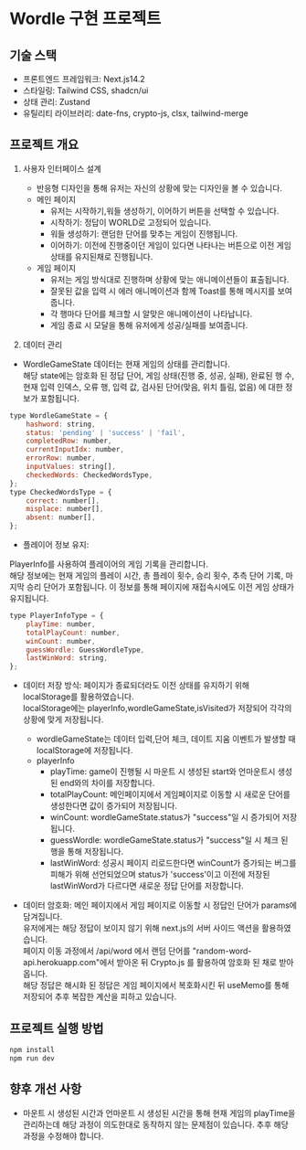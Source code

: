 # Wordle 구현 프로젝트

## 기술 스택

-   프론트엔드 프레임워크: Next.js14.2
-   스타일링: Tailwind CSS, shadcn/ui
-   상태 관리: Zustand
-   유틸리티 라이브러리: date-fns, crypto-js, clsx, tailwind-merge

## 프로젝트 개요

1. 사용자 인터페이스 설계

    - 반응형 디자인을 통해 유저는 자신의 상황에 맞는 디자인을 볼 수 있습니다.
    - 메인 페이지
        - 유저는 시작하기,워들 생성하기, 이어하기 버튼을 선택할 수 있습니다.
        - 시작하기: 정답이 WORLD로 고정되어 있습니다.
        - 워들 생성하기: 랜덤한 단어를 맞추는 게임이 진행됩니다.
        - 이어하기: 이전에 진행중이던 게임이 있다면 나타나는 버튼으로 이전 게임 상태를 유지된채로 진행됩니다.
    - 게임 페이지
        - 유저는 게임 방식대로 진행하며 상황에 맞는 애니메이션들이 표출됩니다.
        - 잘못된 값을 입력 시 에러 애니메이션과 함께 Toast를 통해 메시지를 보여줍니다.
        - 각 행마다 단어를 체크할 시 알맞은 애니메이션이 나타납니다.
        - 게임 종료 시 모달을 통해 유저에게 성공/실패를 보여줍니다.

2. 데이터 관리

-   WordleGameState 데이터는 현재 게임의 상태를 관리합니다.<br>
    해당 state에는 암호화 된 정답 단어, 게임 상태(진행 중, 성공, 실패), 완료된 행 수, 현재 입력 인덱스, 오류 행, 입력 값, 검사된 단어(맞음, 위치 틀림, 없음) 에 대한 정보가 포함됩니다.

```javascript
type WordleGameState = {
    hashword: string,
    status: 'pending' | 'success' | 'fail',
    completedRow: number,
    currentInputIdx: number,
    errorRow: number,
    inputValues: string[],
    checkedWords: CheckedWordsType,
};
type CheckedWordsType = {
    correct: number[],
    misplace: number[],
    absent: number[],
};
```

-   플레이어 정보 유지:

PlayerInfo를 사용하여 플레이어의 게임 기록을 관리합니다.<br>
해당 정보에는 현재 게임의 플레이 시간, 총 플레이 횟수, 승리 횟수, 추측 단어 기록, 마지막 승리 단어가 포함됩니다.
이 정보를 통해 페이지에 재접속시에도 이전 게임 상태가 유지됩니다.

```javascript
type PlayerInfoType = {
    playTime: number,
    totalPlayCount: number,
    winCount: number,
    guessWordle: GuessWordleType,
    lastWinWord: string,
};
```

-   데이터 저장 방식:
    페이지가 종료되더라도 이전 상태를 유지하기 위해 localStorage를 활용하였습니다.<br>
    localStorage에는 playerInfo,wordleGameState,isVisited가 저장되어 각각의 상황에 맞게 저장됩니다.<br>

    -   wordleGameState는 데이터 입력,단어 체크, 데이트 지움 이벤트가 발생할 때 localStorage에 저장됩니다.
    -   playerInfo
        -   playTime: game이 진행될 시 마운트 시 생성된 start와 언마운트시 생성된 end와의 차이를 저장합니다.
        -   totalPlayCount: 메인페이지에서 게임페이지로 이동할 시 새로운 단어를 생성한다면 값이 증가되어 저장됩니다.
        -   winCount: wordleGameState.status가 "success"일 시 증가되어 저장됩니다.
        -   guessWordle: wordleGameState.status가 "success"일 시 체크 된 행을 통해 저장됩니다.
        -   lastWinWord: 성공시 페이지 리로드한다면 winCount가 증가되는 버그를 피해가 위해 선언되었으며 status가 'success'이고 이전에 저장된 lastWinWord가 다르다면 새로운 정답 단어를 저장합니다.

-   데이터 암호화:
    메인 페이지에서 게임 페이지로 이동할 시 정답인 단어가 params에 담겨집니다.<br>
    유저에게는 해당 정답이 보이지 않기 위해 next.js의 서버 사이드 액션을 활용하였습니다.<br>
    페이지 이동 과정에서 /api/word 에서 랜덤 단어를 "random-word-api.herokuapp.com"에서 받아온 뒤 Crypto.js 를 활용하여 암호화 된 채로 받아옵니다. <br>
    해당 정답은 해시화 된 정답은 게임 페이지에서 복호화시킨 뒤 useMemo를 통해 저장되어 추후 복잡한 계산을 피하고 있습니다.

## 프로젝트 실행 방법

```bash
npm install
npm run dev
```

## 향후 개선 사항

-   마운트 시 생성된 시간과 언마운트 시 생성된 시간을 통해 현재 게임의 playTime을 관리하는데 해당 과정이 의도한대로 동작하지 않는 문제점이 있습니다. 추후 해당 과정을 수정해야 합니다.
